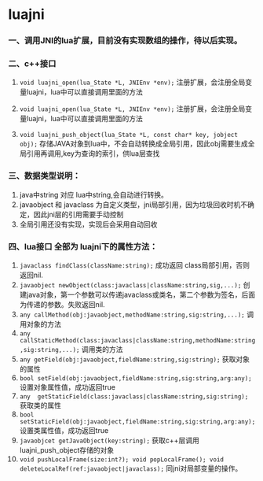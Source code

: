 # luajni
### 一、调用JNI的lua扩展，目前没有实现数组的操作，待以后实现。
### 二、c++接口 

 1. `void luajni_open(lua_State *L, JNIEnv *env);`
    注册扩展，会注册全局变量luajni，lua中可以直接调用里面的方法
                
 2. `void luajni_open(lua_State *L, JNIEnv *env);`
    注册扩展，会注册全局变量luajni，lua中可以直接调用里面的方法
 3. `void luajni_push_object(lua_State *L, const char* key, jobject obj);`
    存储JAVA对象到lua中，不会自动转换成全局引用，因此obj需要生成全局引用再调用,key为查询的索引，供lua层查找
### 三、数据类型说明：
1. java中string 对应 lua中string,会自动进行转换。
2. javaobject 和 javaclass 为自定义类型，jni局部引用，因为垃圾回收时机不确定，因此jni层的引用需要手动控制
3. 全局引用还没有实现，实现后会采用自动回收
### 四、lua接口 全部为 luajni下的属性方法：
1. `javaclass findClass(className:string);`
          成功返回 class局部引用，否则返回nil.
2. `javaobject newObject(class:javaclass|className:string,sig,...);`
          创建java对象，第一个参数可以传递javaclass或类名，第二个参数为签名，后面为传递的参数。失败返回nil.
3. `any callMethod(obj:javaobject,methodName:string,sig:string,...);`
          调用对象的方法
4. `any callStaticMethod(class:javaclass|className:string,methodName:string,sig:string,...);`
          调用类的方法
5. `any getField(obj:javaobject,fieldName:string,sig:string);`
          获取对象的属性
6. `bool setField(obj:javaobject,fieldName:string,sig:string,arg:any);`
          设置对象属性值，成功返回true
7. `any  getStaticField(class:javaclass|className:string,sig:string);`
          获取类的属性
8. `bool setStaticField(obj:javaobject,fieldName:string,sig:string,arg:any);`
          设置类属性值，成功返回true
9. `javaobjcet getJavaObject(key:string);`
          获取c++层调用luajni_push_object存储的对象
10. `void pushLocalFrame(size:int?);
    void popLocalFrame();
    void deleteLocalRef(ref:javaobject|javaclass);`
          同jni对局部变量的操作。
